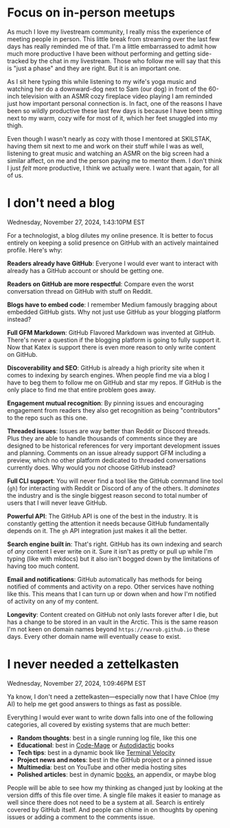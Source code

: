 # Focus on in-person meetups

As much I love my livestream community, I really miss the experience of meeting people in person. This little break from streaming over the last few days has really reminded me of that. I'm a little embarrassed to admit how much more productive I have been without performing and getting side-tracked by the chat in my livestream. Those who follow me will say that this is "just a phase" and they are right. But it is an important one.

As I sit here typing this while listening to my wife's yoga music and watching
her do a downward-dog next to Sam (our dog) in front of the 60-inch
television with an ASMR cozy fireplace video playing I am reminded just how
important personal connection is. In fact, one of the reasons I have been so
wildly productive these last few days is because I have been sitting next to my
warm, cozy wife for most of it, which her feet snuggled into my thigh.

Even though I wasn't nearly as cozy with those I mentored at SKILSTAK, having them sit next to me and work on their stuff while I was as well, listening to great music and watching an ASMR on the big screen had a similar affect, on me and the person paying me to mentor them. I don't think I just *felt* more productive, I think we actually were. I want that again, for all of us.

# I don't need a blog

Wednesday, November 27, 2024,  1:43:10PM EST

For a technologist, a blog dilutes my online presence. It is better to focus entirely on keeping a solid presence on GitHub with an actively maintained profile. Here's why:

**Readers already have GitHub**: Everyone I would ever want to interact with already has a GitHub account or should be getting one.

**Readers on GitHub are more respectful**: Compare even the worst conversation thread on GitHub with stuff on Reddit.

**Blogs have to embed code**: I remember Medium famously bragging about embedded GitHub gists. Why not just use GitHub as your blogging platform instead?

**Full GFM Markdown**: GitHub Flavored Markdown was invented at GitHub. There's never a question if the blogging platform is going to fully support it. Now that Katex is support there is even more reason to only write content on GitHub.

**Discoverability and SEO**: GitHub is already a high priority site when it comes to indexing by search engines. When people find me via a blog I have to beg them to follow me on GitHub and star my repos. If GitHub is the only place to find me that entire problem goes away.

**Engagement mutual recognition**: By pinning issues and encouraging engagement from readers they also get recognition as being "contributors" to the repo such as this one.

**Threaded issues**: Issues are way better than Reddit or Discord threads. Plus they are able to handle thousands of comments since they are designed to be historical references for very important development issues and planning. Comments on an issue already support GFM including a preview, which no other platform dedicated to threaded conversations currently does. Why would you *not* choose GitHub instead?

**Full CLI support**: You will never find a tool like the GitHub command line tool (`gh`) for interacting with Reddit or Discord of any of the others. It *dominates* the industry and is the single biggest reason second to total number of users that I will never leave GitHub.

**Powerful API**: The GitHub API is one of the best in the industry. It is constantly getting the attention it needs because GitHub fundamentally depends on it. The `gh` API integration just makes it all the better.

**Search engine built in**: That's right. GitHub has its own indexing and search of *any* content I ever write on it. Sure it isn't as pretty or pull up while I'm typing (like with mkdocs) but it also isn't bogged down by the limitations of having too much content.

**Email and notifications**: GitHub automatically has methods for being notified of comments and activity on a repo. Other services have nothing like this. This means that I can turn up or down when and how I'm notified of activity on any of my content.

**Longevity**: Content created on GitHub not only lasts forever after I die, but has a change to be stored in an vault in the Arctic. This is the same reason I'm not keen on domain names beyond `https://rwxrob.github.io` these days. Every other domain name will eventually cease to exist.

# I never needed a zettelkasten

Wednesday, November 27, 2024,  1:09:46PM EST

Ya know, I don't need a zettelkasten—especially now that I have Chloe (my AI) to help me get good answers to things as fast as possible.

Everything I would ever want to write down falls into one of the following categories, all covered by existing systems that are much better:

- **Random thoughts**: best in a single running log file, like this one
- **Educational**: best in [Code-Mage] or [Autodidactic] books
- **Tech tips**: best in a dynamic book like [Terminal Velocity]
- **Project news and notes**: best in the GitHub project or a pinned issue
- **Multimedia**: best on YouTube and other media hosting sites
- **Polished articles**: best in dynamic [books], an appendix, or maybe blog

People will be able to see how my thinking as changed just by looking at the version diffs of this file over time. A single file makes it easier to manage as well since there does not need to be a system at all. Search is entirely covered by GitHub itself. And people can chime in on thoughts by opening issues or adding a comment to the comments issue.

[Terminal Velocity]: https://rwxrob.github.io/books/terminal-velocity
[Autodidactic]: https://rwxrob.github.io/books/autodidactic
[Code-Mage]: https://rwxrob.github.io/books/code-mage
[books]: https://rwxrob.github.io/books
